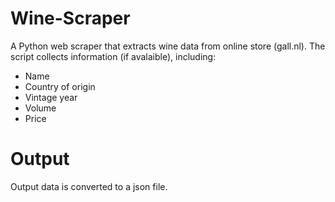 # Wine-Scraper
A Python web scraper that extracts wine data from online store (gall.nl). The script collects information (if avalaible), including:
-  Name
-  Country of origin
-  Vintage year
-  Volume
-  Price

# Output
Output data is converted to a json file.
